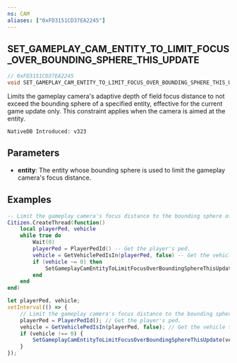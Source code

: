 ```yaml
---
ns: CAM
aliases: ["0xFD3151CD37EA2245"]
---
```

## SET_GAMEPLAY_CAM_ENTITY_TO_LIMIT_FOCUS_OVER_BOUNDING_SPHERE_THIS_UPDATE

```c
// 0xFD3151CD37EA2245
void SET_GAMEPLAY_CAM_ENTITY_TO_LIMIT_FOCUS_OVER_BOUNDING_SPHERE_THIS_UPDATE(Entity entity);
```

Limits the gameplay camera's adaptive depth of field focus distance to not exceed the bounding sphere of a specified entity, effective for the current game update only. This constraint applies when the camera is aimed at the entity.

```
NativeDB Introduced: v323
```

## Parameters
* **entity**: The entity whose bounding sphere is used to limit the gameplay camera's focus distance.

## Examples
```lua
-- Limit the gameplay camera's focus distance to the bounding sphere of the player's vehicle for this frame.
Citizen.CreateThread(function()
    local playerPed, vehicle
    while true do
        Wait(0)
        playerPed = PlayerPedId() -- Get the player's ped.
        vehicle = GetVehiclePedIsIn(playerPed, false) -- Get the vehicle the player is in.
        if (vehicle ~= 0) then
            SetGameplayCamEntityToLimitFocusOverBoundingSphereThisUpdate(vehicle)
        end
    end
end)
```

```js
let playerPed, vehicle;
setInterval(() => {
    // Limit the gameplay camera's focus distance to the bounding sphere of the player's vehicle for this frame.
    playerPed = PlayerPedId(); // Get the player's ped.
    vehicle = GetVehiclePedIsIn(playerPed, false); // Get the vehicle the player is in.
    if (vehicle !== 0) {
        SetGameplayCamEntityToLimitFocusOverBoundingSphereThisUpdate(vehicle);
    }
});
```